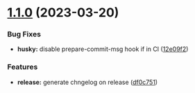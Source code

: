 # [1.1.0](https://github.com/krznbtni/rollup-plugin-svelte-component-barrel-file/compare/v1.0.0...v1.1.0) (2023-03-20)

### Bug Fixes

- **husky:** disable prepare-commit-msg hook if in CI ([12e09f2](https://github.com/krznbtni/rollup-plugin-svelte-component-barrel-file/commit/12e09f292a6c559b9e6b587b604b24f79f5507cb))

### Features

- **release:** generate chngelog on release ([df0c751](https://github.com/krznbtni/rollup-plugin-svelte-component-barrel-file/commit/df0c7511c5aba6778826d8d4ba7ff74790855304))
